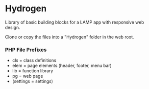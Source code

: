 # Hydrogen
Library of basic building blocks for a LAMP app with responsive web design.

Clone or copy the files into a "Hydrogen" folder in the web root.


### PHP File Prefixes
* cls = class definitions
* elem = page elements (header, footer, menu bar)
* lib = function library
* pg = web page
* (settings = settings)
